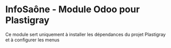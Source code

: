 InfoSaône - Module Odoo pour Plastigray
===================

Ce module sert uniquement à installer les dépendances du projet Plastigray et à configurer les menus

